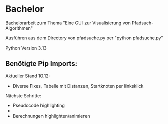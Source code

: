 # Bachelor


Bachelorarbeit zum Thema "Eine GUI zur Visualisierung von Pfadsuch-Algorithmen"

Ausführen aus dem Directory von pfadsuche.py per "python pfadsuche.py"

Python Version 3.13

Benötigte Pip Imports:
- 


Aktueller Stand 10.12:
- Diverse Fixes, Tabelle mit Distanzen, Startknoten per linksklick


Nächste Schritte:
- Pseudocode highlighting
-
- Berechnungen highlighten/animieren